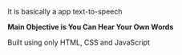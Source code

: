 It is basically a app text-to-speech

<b>Main Objective is You Can Hear Your Own Words</b>

Built using only HTML, CSS and JavaScript